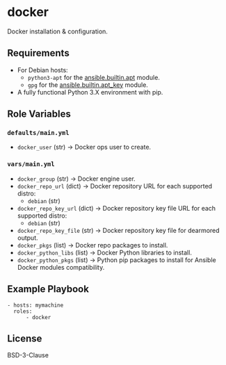 docker
=========

Docker installation & configuration.

Requirements
------------

- For Debian hosts:
  - `python3-apt` for the [ansible.builtin.apt](https://docs.ansible.com/ansible/8/collections/ansible/builtin/apt_module.html) module.
  - `gpg` for the [ansible.builtin.apt_key](https://docs.ansible.com/ansible/8/collections/ansible/builtin/apt_key_module.html) module.
- A fully functional Python 3.X environment with pip.

Role Variables
--------------
### `defaults/main.yml`
- `docker_user` (str) &rarr; Docker ops user to create.

### `vars/main.yml`
- `docker_group` (str) &rarr; Docker engine user.
- `docker_repo_url` (dict) &rarr; Docker repository URL for each supported distro:
  - `debian` (str)
- `docker_repo_key_url` (dict) &rarr; Docker repository key file URL for each supported distro:
  - `debian` (str)
- `docker_repo_key_file` (str) &rarr; Docker repository key file for dearmored output.
- `docker_pkgs` (list) &rarr; Docker repo packages to install.
- `docker_python_libs` (list) &rarr; Docker Python libraries to install.
- `docker_python_pkgs` (list) &rarr; Python pip packages to install for Ansible Docker modules compatibility.

Example Playbook
----------------

```
- hosts: mymachine
  roles:
      - docker
```

License
-------

BSD-3-Clause
